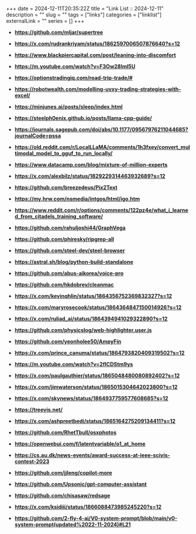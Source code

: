 +++ 
date = 2024-12-11T20:35:22Z
title = "Link List :: 2024-12-11"
description = ""
slug = ""
tags = ["links"]
categories = ["linklist"]
externalLink = ""
series = []
+++

- **https://github.com/mljar/supertree**

- **https://x.com/rudrankriyam/status/1862597006507876640?s=12**

- **https://www.blackpiercapital.com/post/leaning-into-discomfort**

- **https://m.youtube.com/watch?v=F3Ow28ImI5U**

- **https://optionstradingiq.com/road-trip-trade/#**

- **https://robotwealth.com/modelling-uvxy-trading-strategies-with-excel/**

- **https://minjunes.ai/posts/sleep/index.html**

- **https://steelph0enix.github.io/posts/llama-cpp-guide/**

- **https://journals.sagepub.com/doi/abs/10.1177/09567976211044685?journalCode=pssa**

- **https://old.reddit.com/r/LocalLLaMA/comments/1h3fxey/convert_multimodal_model_to_gguf_to_run_locally/**

- **https://www.datacamp.com/blog/mixture-of-million-experts**

- **https://x.com/alexbilz/status/1829229314463932689?s=12**

- **https://github.com/breezedeus/Pix2Text**

- **https://my.hrw.com/nsmedia/intgos/html/igo.htm**

- **https://www.reddit.com/r/options/comments/122pz4e/what_i_learned_from_citadels_training_software/**

- **https://github.com/rahuljoshi44/GraphVega**

- **https://github.com/phiresky/ripgrep-all**

- **https://github.com/steel-dev/steel-browser**

- **https://astral.sh/blog/python-build-standalone**

- **https://github.com/abus-aikorea/voice-pro**

- **https://github.com/hkdobrev/cleanmac**

- **https://x.com/kevinqhlin/status/1864356752369832327?s=12**

- **https://x.com/maryrosecook/status/1864364847150014926?s=12**

- **https://x.com/ruliad_ai/status/1864394941029322890?s=12**

- **https://github.com/physicslog/web-highlighter.user.js**

- **https://github.com/yeonholee50/AmpyFin**

- **https://x.com/prince_canuma/status/1864793820409319502?s=12**

- **https://m.youtube.com/watch?v=2flCDStm9ys**

- **https://x.com/paulgauthier/status/1865048480080892402?s=12**

- **https://x.com/jimwaterson/status/1865015304642023800?s=12**

- **https://x.com/skynews/status/1864937759577608685?s=12**

- **https://treevis.net/**

- **https://x.com/ashpreetbedi/status/1865164275209134411?s=12**

- **https://github.com/RhetTbull/osxphotos**

- **https://openwebui.com/f/latentvariable/o1_at_home**

- **https://cs.au.dk/news-events/award-success-at-ieee-scivis-contest-2023**

- **https://github.com/jjleng/copilot-more**

- **https://github.com/Upsonic/gpt-computer-assistant**

- **https://github.com/chisasaw/redsage**

- **https://x.com/ksidiii/status/1866088473985245220?s=12**

- **https://github.com/2-fly-4-ai/V0-system-prompt/blob/main/v0-system-prompt(updated%2022-11-2024)#L21**

